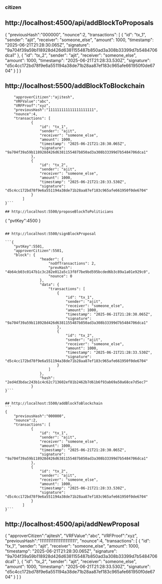 ### citizen

## http://localhost:4500/api/addBlockToProposals

{
"previousHash":"000000",
"nounce":2,
"transactions": [
{
"id": "tx_1",
"sender": "ajit",
"receiver": "someone_else",
"amount": 1000,
"timestamp": "2025-06-21T21:28:30.065Z",
"signature": "9a704f39a59b118928d426d6381155487b850ad3a308b33399d7b5484706dca1"
},
{
"id": "tx_2",
"sender": "ajit",
"receiver": "someone_else",
"amount": 1000,
"timestamp": "2025-06-21T21:28:33.530Z",
"signature": "d5c4cc172bd78f9e6a551194a38de71b28aa87ef183c965afe661950f0de6704"
}
]
}

## http://localhost:5500/addBlockToBlockchain

````{
    "approverCitizen":"ajitesh",
    "VRFValue":"abc",
    "VRFProof":"xyz",
    "previousHash":"111111111111111111111",
    "nounce":4,
    "transactions": [
            {
                "id": "tx_1",
                "sender": "ajit",
                "receiver": "someone_else",
                "amount": 1000,
                "timestamp": "2025-06-21T21:28:30.065Z",
                "signature": "9a704f39a59b118928d426d6381155487b850ad3a308b33399d7b5484706dca1"
            },
            {
                "id": "tx_2",
                "sender": "ajit",
                "receiver": "someone_else",
                "amount": 1000,
                "timestamp": "2025-06-21T21:28:33.530Z",
                "signature": "d5c4cc172bd78f9e6a551194a38de71b28aa87ef183c965afe661950f0de6704"
            }
        ]
}```

## http://localhost:5500/proposeBlockToPoliticians

````

{
"pvtKey":4500
}

````

## http://localhost:5500/signBlockProposal

```{
    "pvtKey":5501,
    "approverCitizen":5501,
    "block": {
                "header": {
                    "noOfTransactions": 2,
                    "prevHash": "4b64cb03c0147b1c3c282e012a5c13f8f7be9bd595bcded6b3c89a1a01e929c0",
                    "nounce": 0
                },
                "data": {
                    "transactions": [
                        {
                            "id": "tx_1",
                            "sender": "ajit",
                            "receiver": "someone_else",
                            "amount": 1000,
                            "timestamp": "2025-06-21T21:28:30.065Z",
                            "signature": "9a704f39a59b118928d426d6381155487b850ad3a308b33399d7b5484706dca1"
                        },
                        {
                            "id": "tx_2",
                            "sender": "ajit",
                            "receiver": "someone_else",
                            "amount": 1000,
                            "timestamp": "2025-06-21T21:28:33.530Z",
                            "signature": "d5c4cc172bd78f9e6a551194a38de71b28aa87ef183c965afe661950f0de6704"
                        }
                    ]
                },
                "hash": "2ed4d3bdac243b1c4c62c713602ef81b2462b7d61b6f93ab69a50a68ce7d5ec7"
            }
}```


## http://localhost:5500/addBlockToBlockchain
```
{
    "previousHash":"000000",
    "nounce":2,
    "transactions": [
            {
                "id": "tx_1",
                "sender": "ajit",
                "receiver": "someone_else",
                "amount": 1000,
                "timestamp": "2025-06-21T21:28:30.065Z",
                "signature": "9a704f39a59b118928d426d6381155487b850ad3a308b33399d7b5484706dca1"
            },
            {
                "id": "tx_2",
                "sender": "ajit",
                "receiver": "someone_else",
                "amount": 1000,
                "timestamp": "2025-06-21T21:28:33.530Z",
                "signature": "d5c4cc172bd78f9e6a551194a38de71b28aa87ef183c965afe661950f0de6704"
            }
        ]
}```

````

## http://localhost:4500/api/addNewProposal

{
"approverCitizen":"ajitesh",
"VRFValue":"abc",
"VRFProof":"xyz",
"previousHash":"111111111111111111111",
"nounce":4,
"transactions": [
{
"id": "tx_1",
"sender": "ajit",
"receiver": "someone_else",
"amount": 1000,
"timestamp": "2025-06-21T21:28:30.065Z",
"signature": "9a704f39a59b118928d426d6381155487b850ad3a308b33399d7b5484706dca1"
},
{
"id": "tx_2",
"sender": "ajit",
"receiver": "someone_else",
"amount": 1000,
"timestamp": "2025-06-21T21:28:33.530Z",
"signature": "d5c4cc172bd78f9e6a551194a38de71b28aa87ef183c965afe661950f0de6704"
}
]
}
